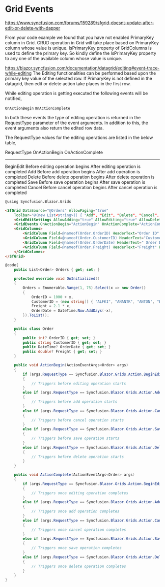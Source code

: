 ﻿# Grid Events

https://www.syncfusion.com/forums/159289/sfgrid-doesnt-update-after-edit-or-delete-with-dapper

From your code example we found that you have not enabled PrimaryKey column in Grid. 
CRUD operation in Grid will take place based on PrimaryKey column whose value is unique. 
IsPrimaryKey property of GridColumns is used to define the primary key. 
So kindly define the IsPrimaryKey property to any one of the available column whose value is unique.  

https://blazor.syncfusion.com/documentation/datagrid/editing#event-trace-while-editing
The Editing functionalities can be performed based upon the primary key value of the selected row. 
If PrimaryKey is not defined in the datagrid, then edit or delete action take places in the first row.

While editing operation is getting executed the following events will be notified,

`OnActionBegin`
`OnActionComplete`

In both these events the type of editing operation is returned in the RequestType parameter of the event arguments. In addition to this, the event arguments also return the edited row data.

The RequestType values for the editing operations are listed in the below table,

RequestType	OnActionBegin											OnActionComplete
----------- -------------------------------- ------------------------------
BeginEdit		Before editing operation begins		After editing operation is completed
Add					Before add operation begins				After add operation is completed
Delete			Before delete operation begins		After delete operation is completed
Save				Before save operation begins			After save operation is completed
Cancel			Before cancel operation begins		After cancel operation is completed

```html
@using Syncfusion.Blazor.Grids

<SfGrid DataSource="@Orders" AllowPaging="true" 
    Toolbar="@(new List<string>() { "Add", "Edit", "Delete", "Cancel", "Update" })" Height="315">
    <GridEditSettings AllowAdding="true" AllowEditing="true" AllowDeleting="true"></GridEditSettings>
    <GridEvents OnActionBegin="ActionBegin" OnActionComplete="ActionComplete" TValue="Order"></GridEvents>
    <GridColumns>
        <GridColumn Field=@nameof(Order.OrderID) HeaderText="Order ID" IsPrimaryKey="true" Width="120"></GridColumn>
        <GridColumn Field=@nameof(Order.CustomerID) HeaderText="Customer Name" Width="120"></GridColumn>
        <GridColumn Field=@nameof(Order.OrderDate) HeaderText=" Order Date" EditType="EditType.DatePickerEdit" Format="d" TextAlign="TextAlign.Right" Width="130" Type="ColumnType.Date"></GridColumn>
        <GridColumn Field=@nameof(Order.Freight) HeaderText="Freight" Format="C2" TextAlign="TextAlign.Right" Width="120"></GridColumn>
    </GridColumns>
</SfGrid>
```

```csharp
@code{
    public List<Order> Orders { get; set; }

    protected override void OnInitialized()
    {
        Orders = Enumerable.Range(1, 75).Select(x => new Order()
        {
            OrderID = 1000 + x,
            CustomerID = (new string[] { "ALFKI", "ANANTR", "ANTON", "BLONP", "BOLID" })[new Random().Next(5)],
            Freight = 2.1 * x,
            OrderDate = DateTime.Now.AddDays(-x),
        }).ToList();
    }

    public class Order
    {
        public int? OrderID { get; set; }
        public string CustomerID { get; set; }
        public DateTime? OrderDate { get; set; }
        public double? Freight { get; set; }
    }

    public void ActionBegin(ActionEventArgs<Order> args)
    {
        if (args.RequestType == Syncfusion.Blazor.Grids.Action.BeginEdit)
        {
            // Triggers before editing operation starts
        }
        else if (args.RequestType == Syncfusion.Blazor.Grids.Action.Add)
        {
            // Triggers before add operation starts
        }
        else if (args.RequestType == Syncfusion.Blazor.Grids.Action.Cancel)
        {
            // Triggers before cancel operation starts
        }
        else if (args.RequestType == Syncfusion.Blazor.Grids.Action.Save)
        {
            // Triggers before save operation starts
        }
        else if (args.RequestType == Syncfusion.Blazor.Grids.Action.Delete)
        {
            // Triggers before delete operation starts
        }
    }

    public void ActionComplete(ActionEventArgs<Order> args)
    {
        if (args.RequestType == Syncfusion.Blazor.Grids.Action.BeginEdit)
        {
            // Triggers once editing operation completes
        }
        else if (args.RequestType == Syncfusion.Blazor.Grids.Action.Add)
        {
            // Triggers once add operation completes
        }
        else if (args.RequestType == Syncfusion.Blazor.Grids.Action.Cancel)
        {
            // Triggers once cancel operation completes
        }
        else if (args.RequestType == Syncfusion.Blazor.Grids.Action.Save)
        {
            // Triggers once save operation completes
        }
        else if (args.RequestType == Syncfusion.Blazor.Grids.Action.Delete)
        {
            // Triggers once delete operation completes
        }
    }
}
```